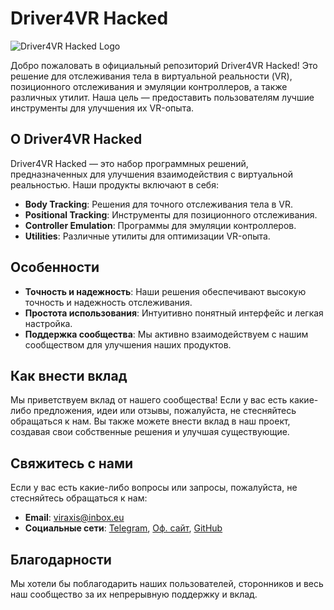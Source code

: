 # Driver4VR Hacked

![Driver4VR Hacked Logo](https://i.ytimg.com/vi/u-Y06gv3YR8/maxresdefault.jpg)

Добро пожаловать в официальный репозиторий Driver4VR Hacked! Это решение для отслеживания тела в виртуальной реальности (VR), позиционного отслеживания и эмуляции контроллеров, а также различных утилит. Наша цель — предоставить пользователям лучшие инструменты для улучшения их VR-опыта.

## О Driver4VR Hacked

Driver4VR Hacked — это набор программных решений, предназначенных для улучшения взаимодействия с виртуальной реальностью. Наши продукты включают в себя:

- **Body Tracking**: Решения для точного отслеживания тела в VR.
- **Positional Tracking**: Инструменты для позиционного отслеживания.
- **Controller Emulation**: Программы для эмуляции контроллеров.
- **Utilities**: Различные утилиты для оптимизации VR-опыта.

## Особенности

- **Точность и надежность**: Наши решения обеспечивают высокую точность и надежность отслеживания.
- **Простота использования**: Интуитивно понятный интерфейс и легкая настройка.
- **Поддержка сообщества**: Мы активно взаимодействуем с нашим сообществом для улучшения наших продуктов.

## Как внести вклад

Мы приветствуем вклад от нашего сообщества! Если у вас есть какие-либо предложения, идеи или отзывы, пожалуйста, не стесняйтесь обращаться к нам. Вы также можете внести вклад в наш проект, создавая свои собственные решения и улучшая существующие.

## Свяжитесь с нами

Если у вас есть какие-либо вопросы или запросы, пожалуйста, не стесняйтесь обращаться к нам:

- **Email**: viraxis@inbox.eu
- **Социальные сети**: [Telegram](https://t.me/ll1ness), [Оф. сайт](https://viraxis.tilda.ws/), [GitHub](https://github.com/ll1ness)

## Благодарности

Мы хотели бы поблагодарить наших пользователей, сторонников и весь наш сообщество за их непрерывную поддержку и вклад.
